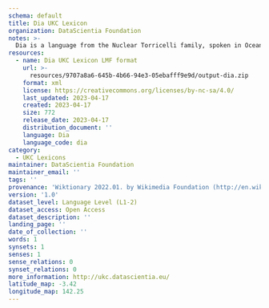 ```yaml
---
schema: default
title: Dia UKC Lexicon
organization: DataScientia Foundation
notes: >-
  Dia is a language from the Nuclear Torricelli family, spoken in Oceania. The UKC Lexicon of Dia is represented as a lexico-semantic network. It consists of words, word senses, synsets, as well as sense-level and synset-level relationships.
resources:
  - name: Dia UKC Lexicon LMF format
    url: >-
      resources/9707a8a6-645b-4b66-94e3-05ebafff9e9d/output-dia.zip
    format: xml
    license: https://creativecommons.org/licenses/by-nc-sa/4.0/
    last_updated: 2023-04-17
    created: 2023-04-17
    size: 772
    release_date: 2023-04-17
    distribution_document: ''
    language: Dia
    language_code: dia
category:
  - UKC Lexicons
maintainer: DataScientia Foundation
maintainer_email: ''
tags: ''
provenance: 'Wiktionary 2022.01. by Wikimedia Foundation (http://en.wiktionary.org); Princeton WordNet 2.1 by Princeton University (https://wordnet.princeton.edu)'
version: '1.0'
dataset_level: Language Level (L1-2)
dataset_access: Open Access
dataset_description: ''
landing_page: ''
date_of_collection: ''
words: 1
synsets: 1
senses: 1
sense_relations: 0
synset_relations: 0
more_information: http://ukc.datascientia.eu/
latitude_map: -3.42
longitude_map: 142.25
---
```

